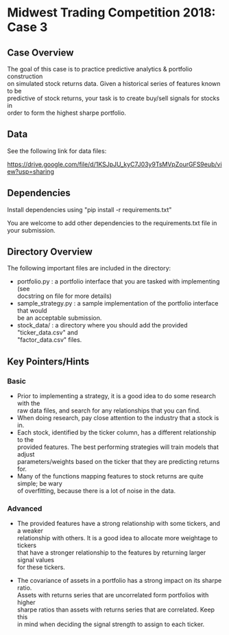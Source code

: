 # Midwest Trading Competition 2018: Case 3  
 
## Case Overview  
 
The goal of this case is to practice predictive analytics & portfolio construction  
on simulated stock returns data. Given a historical series of features known to be  
predictive of stock returns, your task is to create buy/sell signals for stocks in  
order to form the highest sharpe portfolio.  

## Data 

See the following link for data files: 

https://drive.google.com/file/d/1KSJpJU_kyC7J03y9TsMVpZourGFS9eub/view?usp=sharing 


## Dependencies 

Install dependencies using "pip install -r requirements.txt" 

You are welcome to add other dependencies to the requirements.txt file in your submission. 

## Directory Overview  
 
The following important files are included in the directory:  

- portfolio.py : a portfolio interface that you are tasked with implementing (see  
                 docstring on file for more details)  
- sample_strategy.py : a sample implementation of the portfolio interface that would  
                       be an acceptable submission.  
- stock_data/ : a directory where you should add the provided "ticker_data.csv" and  
                "factor_data.csv" files.  

## Key Pointers/Hints  
  
### Basic  
 
- Prior to implementing a strategy, it is a good idea to do some research with the  
  raw data files, and search for any relationships that you can find. 
- When doing research, pay close attention to the industry that a stock is in.  
- Each stock, identified by the ticker column, has a different relationship to the   
  provided features. The best performing strategies will train models that adjust  
  parameters/weights based on the ticker that they are predicting returns for.   
- Many of the functions mapping features to stock returns are quite simple; be wary  
  of overfitting, because there is a lot of noise in the data.  
  
### Advanced  
 
- The provided features have a strong relationship with some tickers, and a weaker  
  relationship with others. It is a good idea to allocate more weightage to tickers  
  that have a stronger relationship to the features by returning larger signal values  
  for these tickers.  
  
- The covariance of assets in a portfolio has a strong impact on its sharpe ratio.  
  Assets with returns series that are uncorrelated form portfolios with higher  
  sharpe ratios than assets with returns series that are correlated. Keep this  
  in mind when deciding the signal strength to assign to each ticker. 
